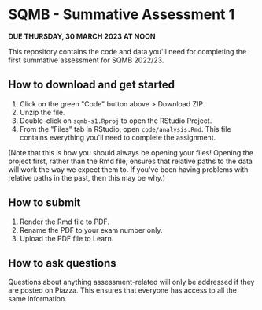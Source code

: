 # SQMB - Summative Assessment 1

**DUE THURSDAY, 30 MARCH 2023 AT NOON**

This repository contains the code and data you'll need for completing the first summative assessment for SQMB 2022/23.


## How to download and get started 

1. Click on the green "Code" button above > Download ZIP.
2. Unzip the file.
3. Double-click on `sqmb-s1.Rproj` to open the RStudio Project.
4. From the "Files" tab in RStudio, open `code/analysis.Rmd`. This file contains everything you'll need to complete the assignment.

(Note that this is how you should always be opening your files!
Opening the project first, rather than the Rmd file, ensures that relative paths to the data will work the way we expect them to.
If you've been having problems with relative paths in the past, then this may be why.)


## How to submit

1. Render the Rmd file to PDF.
2. Rename the PDF to your exam number only.
3. Upload the PDF file to Learn.


## How to ask questions

Questions about anything assessment-related will only be addressed if they are posted on Piazza.
This ensures that everyone has access to all the same information.
